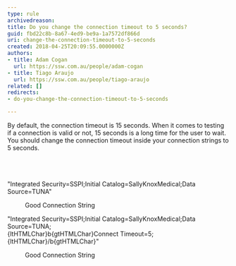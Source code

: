 ```yaml
---
type: rule
archivedreason: 
title: Do you change the connection timeout to 5 seconds?
guid: fbd22c8b-8a67-4ed9-be9a-1a7572df866d
uri: change-the-connection-timeout-to-5-seconds
created: 2018-04-25T20:09:55.0000000Z
authors:
- title: Adam Cogan
  url: https://ssw.com.au/people/adam-cogan
- title: Tiago Araujo
  url: https://ssw.com.au/people/tiago-araujo
related: []
redirects:
- do-you-change-the-connection-timeout-to-5-seconds

---
```



By default, the connection timeout is 15 seconds. When it comes to testing if a connection is valid or not, 15 seconds is a long time for the user to wait. You should change the connection timeout inside your connection strings to 5 seconds.​<br><br>
<br><excerpt class='endintro'></excerpt><br>
<p class="ssw15-rteElement-CodeArea">​&quot;Integrated Security=SSPI;Initial Catalog=SallyKnoxMedical;Data <br> Source=TUNA&quot;</p><dd class="ssw15-rteElement-FigureBad">Good Connection String​​​<br></dd><p class="ssw15-rteElement-CodeArea"> &quot;Integrated Security=SSPI;Initial Catalog=SallyKnoxMedical;Data Source=TUNA;<br>{ltHTMLChar}b{gtHTMLChar}Connect Timeout=5;{ltHTMLChar}/b{gtHTMLChar}&quot;<br></p><dd class="ssw15-rteElement-FigureGood">Good Connection String​​​<br></dd>


